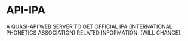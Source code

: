 # API-IPA
A QUASI-API WEB SERVER TO GET OFFICIAL IPA (INTERNATIONAL PHONETICS ASSOCIATION) RELATED INFORMATION.  (WILL CHANGE).
